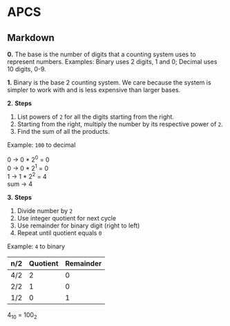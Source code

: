 # APCS

## Markdown

**0.** The base is the number of digits that a counting system uses to represent numbers. Examples: Binary uses 2 digits, 1 and 0; Decimal uses 10 digits, 0-9.

**1.** Binary is the base 2 counting system. We care because the system is simpler to work with and is less expensive than larger bases.

**2.** **Steps**
1. List powers of `2` for all the digits starting from the right.
2. Starting from the right, multiply the number by its respective power of `2`.
3. Find the sum of all the products.

Example: `100` to decimal

0 -> 0 * 2<sup>0</sup> = 0 \
0 -> 0 * 2<sup>1</sup> = 0 \
1 -> 1 * 2<sup>2</sup> = 4 \
        sum -> 4

**3.**
**Steps**
1. Divide number by `2`
2. Use integer quotient for next cycle
3. Use remainder for binary digit (right to left)
4. Repeat until quotient equals `0`


Example: `4` to binary

 n/2 | Quotient   | Remainder
-----|------------|-------------
4/2  |      2     |      0
2/2  |      1     |      0
1/2  |      0     |      1


4<sub>10</sub> = 100<sub>2</sub>
 
